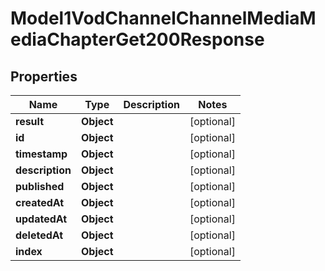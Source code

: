 

# Model1VodChannelChannelMediaMediaChapterGet200Response


## Properties

| Name | Type | Description | Notes |
|------------ | ------------- | ------------- | -------------|
|**result** | **Object** |  |  [optional] |
|**id** | **Object** |  |  [optional] |
|**timestamp** | **Object** |  |  [optional] |
|**description** | **Object** |  |  [optional] |
|**published** | **Object** |  |  [optional] |
|**createdAt** | **Object** |  |  [optional] |
|**updatedAt** | **Object** |  |  [optional] |
|**deletedAt** | **Object** |  |  [optional] |
|**index** | **Object** |  |  [optional] |



